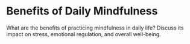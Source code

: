 # Benefits of Daily Mindfulness

What are the benefits of practicing mindfulness in daily life? Discuss its impact on stress, emotional regulation, and overall well-being.